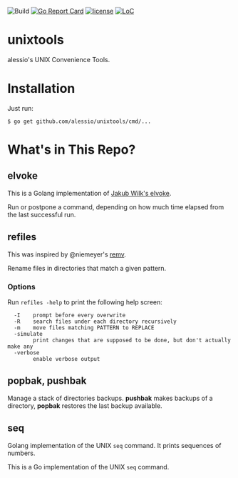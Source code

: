 ![Build](https://github.com/alessio/unixtools/workflows/Build/badge.svg)
[![Go Report Card](https://goreportcard.com/badge/github.com/alessio/unixtools)](https://goreportcard.com/report/github.com/alessio/unixtools)
[![license](https://img.shields.io/github/license/alessio/unixtools.svg)](https://github.com/alessio/unixtools/blob/master/LICENSE)
[![LoC](https://tokei.rs/b1/github/alessio/unixtools)](https://github.com/alessio/unixtools)

# unixtools

alessio's UNIX Convenience Tools.

# Installation

Just run:

```
$ go get github.com/alessio/unixtools/cmd/...
```

# What's in This Repo?

## elvoke

This is a Golang implementation of [Jakub Wilk's elvoke](https://github.com/jwilk/elvoke).

Run or postpone a command, depending on how much time elapsed from the last successful run.

## refiles

This was inspired by @niemeyer's [remv](http://niemeyer.net/remv).

Rename files in directories that match a given pattern.

### Options

Run `refiles -help` to print the following help screen:

```
  -I	prompt before every overwrite
  -R	search files under each directory recursively
  -m	move files matching PATTERN to REPLACE
  -simulate
    	print changes that are supposed to be done, but don't actually make any
  -verbose
    	enable verbose output
```

## popbak, pushbak

Manage a stack of directories backups. **pushbak** makes backups of a directory, **popbak**
restores the last backup available.

## seq

Golang implementation of the UNIX `seq` command. It prints sequences of numbers.

This is a Go implementation of the UNIX `seq` command.
